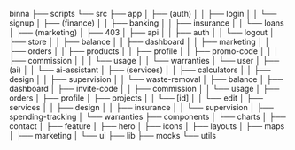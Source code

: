 binna
├── scripts
└── src
├── app
│ ├── (auth)
│ │ ├── login
│ │ └── signup
│ ├── (finance)
│ │ ├── banking
│ │ ├── insurance
│ │ └── loans
│ ├── (marketing)
│ ├── 403
│ ├── api
│ │ ├── auth
│ │ └── logout
│ ├── store
│ │ ├── balance
│ │ ├── dashboard
│ │ ├── marketing
│ │ ├── orders
│ │ ├── products
│ │ ├── profile
│ │ ├── promo-code
│ │ │ ├── commission
│ │ │ └── usage
│ │ └── warranties
│ └── user
│ ├── (ai)
│ │ └── ai-assistant
│ ├── (services)
│ │ ├── calculators
│ │ ├── design
│ │ ├── supervision
│ │ └── waste-removal
│ ├── balance
│ ├── dashboard
│ ├── invite-code
│ │ ├── commission
│ │ └── usage
│ ├── orders
│ ├── profile
│ ├── projects
│ │ └── [id]
│ │ └── edit
│ ├── services
│ │ ├── design
│ │ ├── insurance
│ │ └── supervision
│ ├── spending-tracking
│ └── warranties
├── components
│ ├── charts
│ ├── contact
│ ├── feature
│ ├── hero
│ ├── icons
│ ├── layouts
│ ├── maps
│ ├── marketing
│ └── ui
├── lib
├── mocks
└── utils
